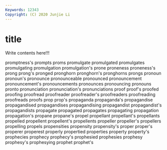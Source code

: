 ```yaml
---
Keywords: 12343
Copyright: (C) 2020 Junjie Li
---
```


# title

Write contents here!!!

promptness's 
prompts 
proms 
promulgate 
promulgated 
promulgates 
promulgating 
promulgation 
promulgation's 
prone
proneness 
proneness's 
prong 
prong's 
pronged 
pronghorn 
pronghorn's 
pronghorns 
prongs 
pronoun
pronoun's 
pronounce 
pronounceable 
pronounced 
pronouncement 
pronouncement's 
pronouncements 
pronounces 
pronouncing 
pronouns
pronto 
pronunciation 
pronunciation's 
pronunciations 
proof 
proof's 
proofed 
proofing 
proofread 
proofreader
proofreader's 
proofreaders 
proofreading 
proofreads 
proofs 
prop 
prop's 
propaganda 
propaganda's 
propagandise
propagandised 
propagandises 
propagandising 
propagandist 
propagandist's 
propagandists 
propagate 
propagated 
propagates 
propagating
propagation 
propagation's 
propane 
propane's 
propel 
propellant 
propellant's 
propellants 
propelled 
propellent
propellent's 
propellents 
propeller 
propeller's 
propellers 
propelling 
propels 
propensities 
propensity 
propensity's
proper 
proper's 
properer 
properest 
properly 
propertied 
properties 
property 
property's 
prophecies
prophecy 
prophecy's 
prophesied 
prophesies 
prophesy 
prophesy's 
prophesying 
prophet 
prophet's 
